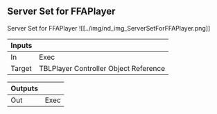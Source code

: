 ## Server Set for FFAPlayer
Server Set for FFAPlayer
![[../img/nd_img_ServerSetForFFAPlayer.png]]

|Inputs||
|--|--|
| In | Exec |
| Target | TBLPlayer Controller Object Reference |

|Outputs||
|--|--|
| Out | Exec |
